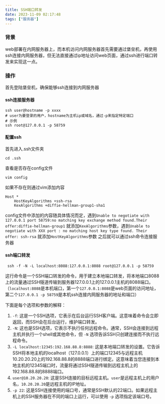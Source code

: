 ```yaml
---
title: SSH端口转发
date: 2023-11-09 02:17:48
tags: ["服务器"]
---
```

### 背景
web部署在内网服务器上，而本机访问内网服务器首先需要通过堡垒机，再使用ssh连接内网服务器，但无法直接通过ip地址访问web页面，通过ssh进行端口转发来实现这一点。

### 操作
首先登陆堡垒机，确保能够ssh连接到内网服务器
#### ssh连接服务器
```shell
ssh user@hostname -p xxxx
# user为要登录的用户，hostname为主机ip或域名，通过-p来指定特定端口
# 示例
ssh root@127.0.0.1 -p 58759
```
#### 配置ssh
首先进入.ssh文件夹
```shell
cd .ssh
```
查看是否存在config文件
```shell
vim config
```
如果不存在则通过vim添加内容
```properties
Host *
	HostKeyAlgorithms +ssh-rsa
	KexAlgorithms +diffie-hellman-group1-sha1
```
config文件中添加的内容随具体情况而定，遇到`Unable to negotiate with 127.0.0.1 port 58759:no matching key exchange method found.Their offer:diffie-hellman-group1` 就添加`KexAlgorithms`参数，遇到`Unable to negotiate with XXX port : no matching host key type found. Their offer: ssh-rsa` 就添加`HostKeyAlgorithms`参数
之后就可以通过ssh命令连接服务器
#### ssh端口转发
```shell
 ssh -f -N -L localhost:8088:127.0.0.1:8088 root@127.0.0.1 -p 58759
```

这行命令是一个SSH端口转发的命令，用于建立本地端口转发，将本地端口8088上的流量通过SSH隧道传输到服务器127.0.0.1上的127.0.0.1主机的8088端口。（`localhost:8088`是本机端口，第一个`127.0.0.1:8088`是web页面的访问地址，第二个`127.0.0.1 -p 58759`是本机ssh连接内网服务器的地址和端口）

下面是每个选项和参数的解释：

1. `-f`: 这是一个SSH选项，它表示在后台运行SSH客户端。这意味着命令会立即返回，而SSH会在后台运行，维护端口转发。
2. `-N`: 这也是SSH选项，它表示不执行任何远程命令。通常，SSH会连接到远程主机并执行一个shell或其他命令，但 `-N` 选项告诉SSH只创建连接而不执行远程命令。
3. `-L localhost:12345:192.168.88.8:8888`: 这是本地端口转发的设置。它告诉SSH将本地主机的localhost（127.0.0.1）上的端口12345与远程主机10.20.20.20上的192.168.88.8的8888端口进行绑定。这意味着当您连接到本地主机的12345端口时，流量将通过SSH隧道传输到远程主机上的192.168.88.8的8888端口。
4. `user@10.20.20.20`: 这是SSH连接的目标远程主机。`user`是远程主机上的用户名，`10.20.20.20`是远程主机的IP地址。
5. `-p 22`: 这是SSH连接使用的端口号，通常是SSH默认的22端口。如果远程主机上的SSH服务器在不同的端口上运行，可以使用 `-p` 选项指定该端口号。